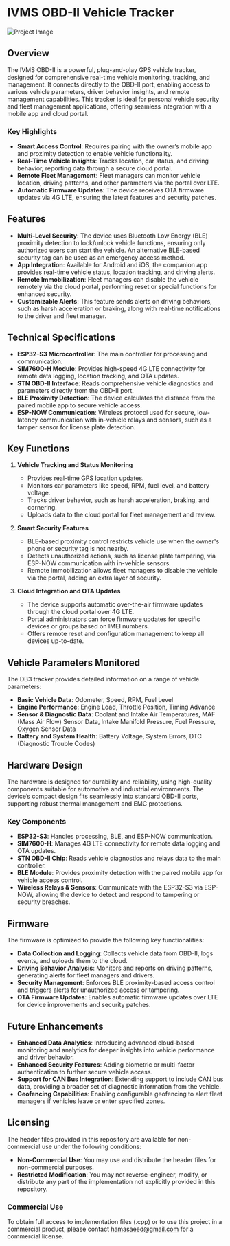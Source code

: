 # IVMS OBD-II Vehicle Tracker

![Project Image](https://drive.google.com/uc?export=view&id=15xmFmcu_6ijC77EyhqKIXPR4fQtI_uQ0) 

## Overview
The IVMS OBD-II is a powerful, plug-and-play GPS vehicle tracker, designed for comprehensive real-time vehicle monitoring, tracking, and management. It connects directly to the OBD-II port, enabling access to various vehicle parameters, driver behavior insights, and remote management capabilities. This tracker is ideal for personal vehicle security and fleet management applications, offering seamless integration with a mobile app and cloud portal.

### Key Highlights
- **Smart Access Control**: Requires pairing with the owner’s mobile app and proximity detection to enable vehicle functionality.
- **Real-Time Vehicle Insights**: Tracks location, car status, and driving behavior, reporting data through a secure cloud portal.
- **Remote Fleet Management**: Fleet managers can monitor vehicle location, driving patterns, and other parameters via the portal over LTE.
- **Automatic Firmware Updates**: The device receives OTA firmware updates via 4G LTE, ensuring the latest features and security patches.

## Features

- **Multi-Level Security**: The device uses Bluetooth Low Energy (BLE) proximity detection to lock/unlock vehicle functions, ensuring only authorized users can start the vehicle. An alternative BLE-based security tag can be used as an emergency access method.
- **App Integration**: Available for Android and iOS, the companion app provides real-time vehicle status, location tracking, and driving alerts.
- **Remote Immobilization**: Fleet managers can disable the vehicle remotely via the cloud portal, performing reset or special functions for enhanced security.
- **Customizable Alerts**: This feature sends alerts on driving behaviors, such as harsh acceleration or braking, along with real-time notifications to the driver and fleet manager.

## Technical Specifications

- **ESP32-S3 Microcontroller**: The main controller for processing and communication.
- **SIM7600-H Module**: Provides high-speed 4G LTE connectivity for remote data logging, location tracking, and OTA updates.
- **STN OBD-II Interface**: Reads comprehensive vehicle diagnostics and parameters directly from the OBD-II port.
- **BLE Proximity Detection**: The device calculates the distance from the paired mobile app to secure vehicle access.
- **ESP-NOW Communication**: Wireless protocol used for secure, low-latency communication with in-vehicle relays and sensors, such as a tamper sensor for license plate detection.

## Key Functions

1. **Vehicle Tracking and Status Monitoring**
   - Provides real-time GPS location updates.
   - Monitors car parameters like speed, RPM, fuel level, and battery voltage.
   - Tracks driver behavior, such as harsh acceleration, braking, and cornering.
   - Uploads data to the cloud portal for fleet management and review.

2. **Smart Security Features**
   - BLE-based proximity control restricts vehicle use when the owner's phone or security tag is not nearby.
   - Detects unauthorized actions, such as license plate tampering, via ESP-NOW communication with in-vehicle sensors.
   - Remote immobilization allows fleet managers to disable the vehicle via the portal, adding an extra layer of security.

3. **Cloud Integration and OTA Updates**
   - The device supports automatic over-the-air firmware updates through the cloud portal over 4G LTE.
   - Portal administrators can force firmware updates for specific devices or groups based on IMEI numbers.
   - Offers remote reset and configuration management to keep all devices up-to-date.

## Vehicle Parameters Monitored
The DB3 tracker provides detailed information on a range of vehicle parameters:

- **Basic Vehicle Data**: Odometer, Speed, RPM, Fuel Level
- **Engine Performance**: Engine Load, Throttle Position, Timing Advance
- **Sensor & Diagnostic Data**: Coolant and Intake Air Temperatures, MAF (Mass Air Flow) Sensor Data, Intake Manifold Pressure, Fuel Pressure, Oxygen Sensor Data
- **Battery and System Health**: Battery Voltage, System Errors, DTC (Diagnostic Trouble Codes)

## Hardware Design
The hardware is designed for durability and reliability, using high-quality components suitable for automotive and industrial environments. The device’s compact design fits seamlessly into standard OBD-II ports, supporting robust thermal management and EMC protections.

### Key Components
- **ESP32-S3**: Handles processing, BLE, and ESP-NOW communication.
- **SIM7600-H**: Manages 4G LTE connectivity for remote data logging and OTA updates.
- **STN OBD-II Chip**: Reads vehicle diagnostics and relays data to the main controller.
- **BLE Module**: Provides proximity detection with the paired mobile app for vehicle access control.
- **Wireless Relays & Sensors**: Communicate with the ESP32-S3 via ESP-NOW, allowing the device to detect and respond to tampering or security breaches.

## Firmware
The firmware is optimized to provide the following key functionalities:

- **Data Collection and Logging**: Collects vehicle data from OBD-II, logs events, and uploads them to the cloud.
- **Driving Behavior Analysis**: Monitors and reports on driving patterns, generating alerts for fleet managers and drivers.
- **Security Management**: Enforces BLE proximity-based access control and triggers alerts for unauthorized access or tampering.
- **OTA Firmware Updates**: Enables automatic firmware updates over LTE for device improvements and security patches.

## Future Enhancements
- **Enhanced Data Analytics**: Introducing advanced cloud-based monitoring and analytics for deeper insights into vehicle performance and driver behavior.
- **Enhanced Security Features**: Adding biometric or multi-factor authentication to further secure vehicle access.
- **Support for CAN Bus Integration**: Extending support to include CAN bus data, providing a broader set of diagnostic information from the vehicle.
- **Geofencing Capabilities**: Enabling configurable geofencing to alert fleet managers if vehicles leave or enter specified zones.


## Licensing
The header files provided in this repository are available for non-commercial use under the following conditions:

- **Non-Commercial Use**: You may use and distribute the header files for non-commercial purposes.
- **Restricted Modification**: You may not reverse-engineer, modify, or distribute any part of the implementation not explicitly provided in this repository.

### Commercial Use
To obtain full access to implementation files (.cpp) or to use this project in a commercial product, please contact [hamasaeed@gmail.com](mailto:hamasaeed@gmail.com) for a commercial license.
